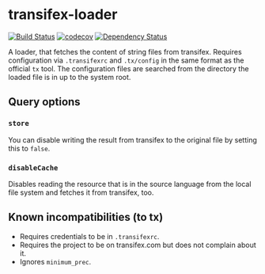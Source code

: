 # transifex-loader
[![Build Status](https://travis-ci.org/freaktechnik/transifex-loader.svg?branch=master)](https://travis-ci.org/freaktechnik/transifex-loader) [![codecov](https://codecov.io/gh/freaktechnik/transifex-loader/branch/master/graph/badge.svg)](https://codecov.io/gh/freaktechnik/transifex-loader) [![Dependency Status](https://dependencyci.com/github/freaktechnik/transifex-loader/badge)](https://dependencyci.com/github/freaktechnik/transifex-loader)

A loader, that fetches the content of string files from transifex. Requires
configuration via `.transifexrc` and `.tx/config` in the same format as the
official `tx` tool. The configuration files are searched from the directory
the loaded file is in up to the system root.

## Query options

### `store`
You can disable writing the result from transifex to the original file by setting
this to `false`.

### `disableCache`
Disables reading the resource that is in the source language from the local file
system and fetches it from transifex, too.

## Known incompatibilities (to tx)

 - Requires credentials to be in `.transifexrc`.
 - Requires the project to be on transifex.com but does not complain about it.
 - Ignores `minimum_prec`.
